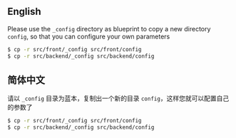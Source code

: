 ## English

Please use the `_config` directory as blueprint to copy a new directory `config`, so that you can configure your own parameters

```bash
$ cp -r src/front/_config src/front/config
$ cp -r src/backend/_config src/backend/config
```

## 简体中文

请以 `_config` 目录为蓝本，复制出一个新的目录 `config`，这样您就可以配置自己的参数了

```bash
$ cp -r src/front/_config src/front/config
$ cp -r src/backend/_config src/backend/config
```
